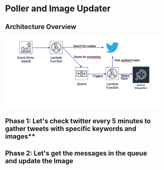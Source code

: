 # Poller and Image Updater

## Architecture Overview

![Architecture](../images/architecture.png)

## Phase 1: Let's check twitter every 5 minutes to gather tweets with specific keywords and images**

## Phase 2: Let's get the messages in the queue and update the Image
